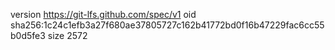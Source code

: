 version https://git-lfs.github.com/spec/v1
oid sha256:1c24c1efb3a27f680ae37805727c162b41772bd0f16b47229fac6cc55b0d5fe3
size 2572
